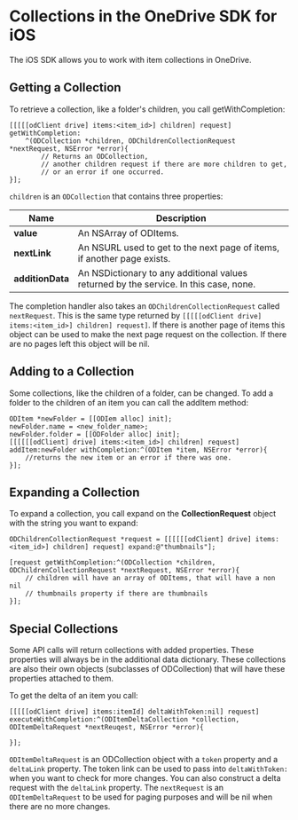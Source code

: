 # Collections in the OneDrive SDK for iOS

The iOS SDK allows you to work with item collections in OneDrive.

## Getting a Collection

To retrieve a collection, like a folder's children, you call getWithCompletion:

```
[[[[[odClient drive] items:<item_id>] children] request] getWithCompletion:
    ^(ODCollection *children, ODChildrenCollectionRequest *nextRequest, NSError *error){
        // Returns an ODCollection, 
        // another children request if there are more children to get, 
        // or an error if one occurred.
}];
```

`children` is an `ODCollection` that contains three properties: 

|Name|Description|
|----|-----------|
|**value**|An NSArray of ODItems.|
|**nextLink**| An NSURL used to get to the next page of items, if another page exists.|
|**additionData**| An NSDictionary to any additional values returned by the service. In this case, none.|

The completion handler also takes an `ODChildrenCollectionRequest` called `nextRequest`. This is the same type returned by `[[[[[odClient drive] items:<item_id>] children] request]`.  If there is another page of items this object can be used to make the next page request on the collection. If there are no pages left this object will be nil.

## Adding to a Collection

Some collections, like the children of a folder, can be changed. To add a folder to the children of an item you can call the addItem method:

```
ODItem *newFolder = [[ODIem alloc] init];
newFolder.name = <new_folder_name>;
newFolder.folder = [[ODFolder alloc] init];
[[[[[[odClient] drive] items:<item_id>] children] request] addItem:newFolder withCompletion:^(ODItem *item, NSError *error){
    //returns the new item or an error if there was one.
}];
```

## Expanding a Collection

To expand a collection, you call expand on the **CollectionRequest** object with the string you want to expand:

```
ODChildrenCollectionRequest *request = [[[[[[odClient] drive] items:<item_id>] children] request] expand:@"thumbnails"];

[request getWithCompletion:^(ODCollection *children, ODChildrenCollectionRequest *nextRequest, NSError *error){
    // children will have an array of ODItems, that will have a non nil 
    // thumbnails property if there are thumbnails
}];
```

## Special Collections

Some API calls will return collections with added properties.  These properties will always be in the additional data dictionary. These collections are also their own objects (subclasses of ODCollection) that will have these properties attached to them.  

To get the delta of an item you call:

```
[[[[[odClient drive] items:itemId] deltaWithToken:nil] request] 
executeWithCompletion:^(ODItemDeltaCollection *collection, ODItemDeltaRequest *nextReuqest, NSError *error){
        
}];
```
`ODItemDeltaRequest` is an ODCollection object with a `token` property and a `deltaLink` property. The token link can be used to pass into `deltaWithToken:` when you want to check for more changes. You can also construct a delta request with the `deltaLink` property. The `nextRequest` is an `ODItemDeltaRequest` to be used for paging purposes and will be nil when there are no more changes.

